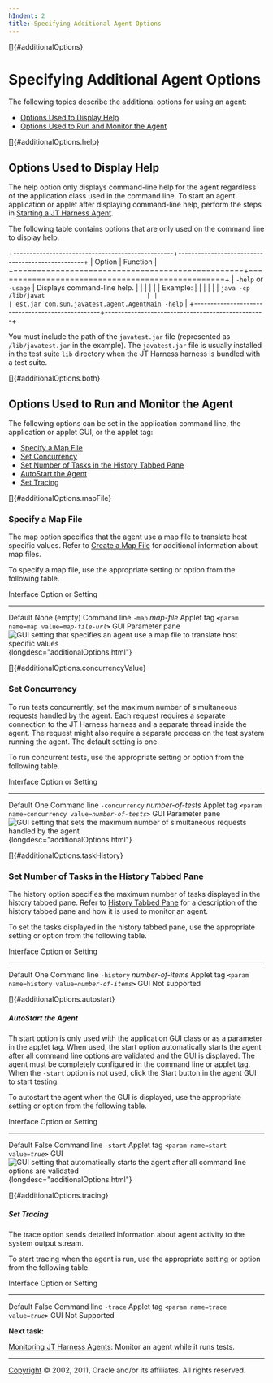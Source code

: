 ```yaml
---
hIndent: 2
title: Specifying Additional Agent Options
---
```


[]{#additionalOptions}

# Specifying Additional Agent Options

The following topics describe the additional options for using an agent:

-   [Options Used to Display Help](#additionalOptions.help)
-   [Options Used to Run and Monitor the Agent](#additionalOptions.both)

[]{#additionalOptions.help}

## Options Used to Display Help

The help option only displays command-line help for the agent regardless of the application class
used in the command line. To start an agent application or applet after displaying command-line
help, perform the steps in [Starting a JT Harness Agent](startAgent.html).

The following table contains options that are only used on the command line to display help.

+-------------------------------------------------+-------------------------------------------------+
| Option                                          | Function                                        |
+=================================================+=================================================+
| `-help` or `-usage`                             | Displays command-line help.                     |
|                                                 |                                                 |
|                                                 | Example:                                        |
|                                                 |                                                 |
|                                                 | `java -cp /lib/javat                            |
|                                                 | est.jar com.sun.javatest.agent.AgentMain -help` |
+-------------------------------------------------+-------------------------------------------------+

You must include the path of the `javatest.jar` file (represented as `/lib/javatest.jar` in the
example). The `javatest.jar` file is usually installed in the test suite `lib` directory when the JT
Harness harness is bundled with a test suite.

[]{#additionalOptions.both}

## Options Used to Run and Monitor the Agent

The following options can be set in the application command line, the application or applet GUI, or
the applet tag:

-   [Specify a Map File](#additionalOptions.mapFile)
-   [Set Concurrency](#additionalOptions.concurrencyValue)
-   [Set Number of Tasks in the History Tabbed Pane](#additionalOptions.taskHistory)
-   [AutoStart the Agent](#additionalOptions.autostart)
-   [Set Tracing](#additionalOptions.tracing)

[]{#additionalOptions.mapFile}

### Specify a Map File

The map option specifies that the agent use a map file to translate host specific values. Refer to
[Create a Map File](mapFile.html) for additional information about map files.

To specify a map file, use the appropriate setting or option from the following table.

  Interface            Option or Setting
  -------------------- -------------------------------------------------------------------------------------------------------------------------------------------------------
  Default              None (empty)
  Command line         `-map` *map-file*
  Applet tag           **`<`**`param name=map value=`*`map-file-url`***`>`**
  GUI Parameter pane   ![GUI setting that specifies an agent use a map file to translate host specific values](../../images/agentMap.gif){longdesc="additionalOptions.html"}

[]{#additionalOptions.concurrencyValue}

### Set Concurrency

To run tests concurrently, set the maximum number of simultaneous requests handled by the agent.
Each request requires a separate connection to the JT Harness harness and a separate thread inside
the agent. The request might also require a separate process on the test system running the agent.
The default setting is one.

To run concurrent tests, use the appropriate setting or option from the following table.

  Interface            Option or Setting
  -------------------- -----------------------------------------------------------------------------------------------------------------------------------------------------------------
  Default              One
  Command line         `-concurrency` *number-of-tests*
  Applet tag           **`<`**`param name=concurrency value=`*`number-of-tests`***`>`**
  GUI Parameter pane   ![GUI setting that sets the maximum number of simultaneous requests handled by the agent](../../images/agentConcurrency.gif){longdesc="additionalOptions.html"}

[]{#additionalOptions.taskHistory}

### Set Number of Tasks in the History Tabbed Pane

The history option specifies the maximum number of tasks displayed in the history tabbed pane. Refer
to [History Tabbed Pane](historyPane.html) for a description of the history tabbed pane and how it
is used to monitor an agent.

To set the tasks displayed in the history tabbed pane, use the appropriate setting or option from
the following table.

  Interface      Option or Setting
  -------------- --------------------------------------------------------------
  Default        One
  Command line   `-history` *number-of-items*
  Applet tag     **`<`**`param name=history value=`*`number-of-items`***`>`**
  GUI            Not supported

[]{#additionalOptions.autostart}

##### AutoStart the Agent

Th start option is only used with the application GUI class or as a parameter in the applet tag.
When used, the start option automatically starts the agent after all command line options are
validated and the GUI is displayed. The agent must be completely configured in the command line or
applet tag. When the `-start` option is not used, click the Start button in the agent GUI to start
testing.

To autostart the agent when the GUI is displayed, use the appropriate setting or option from the
following table.

  Interface      Option or Setting
  -------------- -----------------------------------------------------------------------------------------------------------------------------------------------------------------
  Default        False
  Command line   `-start`
  Applet tag     **`<`**`param name=start value=`*`true`***`>`**
  GUI            ![GUI setting that automatically starts the agent after all command line options are validated](../../images/agentStart.gif){longdesc="additionalOptions.html"}

[]{#additionalOptions.tracing}

##### Set Tracing

The trace option sends detailed information about agent activity to the system output stream.

To start tracing when the agent is run, use the appropriate setting or option from the following
table.

  Interface      Option or Setting
  -------------- -------------------------------------------------
  Default        False
  Command line   `-trace`
  Applet tag     **`<`**`param name=trace value=`*`true`***`>`**
  GUI            Not Supported

**Next task:**

[Monitoring JT Harness Agents](monitoring.html): Monitor an agent while it runs tests.

----------------------------------------------------------------------------------------------------

[Copyright](../copyright.html) © 2002, 2011, Oracle and/or its affiliates. All rights reserved.
